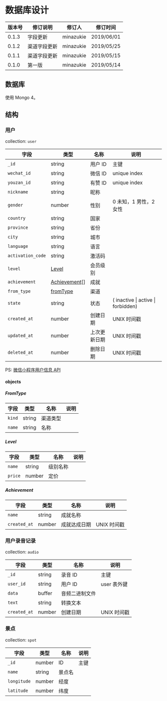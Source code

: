 # 数据库设计

| 版本号 | 修订说明     | 修订人    | 修订时间   |
| ------ | ------------ | --------- | ---------- |
| 0.1.3  | 字段更新 | minazukie | 2019/06/01 |
| 0.1.2  | 渠道字段更新 | minazukie | 2019/05/25 |
| 0.1.1  | 渠道字段更新 | minazukie | 2019/05/15 |
| 0.1.0  | 第一版       | minazukie | 2019/05/14 |

## 数据库

使用 Mongo 4。

## 结构

### 用户

collection: `user`

| 字段              | 类型                          | 名称         | 说明                               |
| ----------------- | ----------------------------- | ------------ | ---------------------------------- |
| `_id`             | string                        | 用户 ID      | 主键                               |
| `wechat_id`       | string                        | 微信 ID      | unique index                       |
| `youzan_id`       | string                        | 有赞 ID      | unique index                       |
| `nickname`        | string                        | 昵称         |                                    |
| `gender`          | number                        | 性别         | 0 未知，1 男性，2 女性             |
| `country`         | string                        | 国家         |                                    |
| `province`        | string                        | 省份         |                                    |
| `city`            | string                        | 城市         |                                    |
| `language`        | string                        | 语言         |                                    |
| `activation_code` | string                        | 激活码       |                                    |
| `level`           | [Level](#level)               | 会员级别     |                                    |
| `achievement`     | [Achievement](#achievement)[] | 成就         |                                    |
| `from_type`       | [fromType](#fromType)         | 渠道         |                                    |
| `state`           | string                        | 状态         | ( inactive \| active \| forbidden) |
| `created_at`      | number                        | 创建日期     | UNIX 时间戳                        |
| `updated_at`      | number                        | 上次更新日期 | UNIX 时间戳                        |
| `deleted_at`      | number                        | 删除日期     | UNIX 时间戳                        |

PS: [微信小程序用户信息 API](https://developers.weixin.qq.com/miniprogram/dev/api/UserInfo.html)

#### objects

##### FromType

| 字段   | 类型   | 名称     | 说明 |
| ------ | ------ | -------- | ---- |
| `kind` | string | 渠道类型 |      |
| `name` | string | 名称     |      |

##### Level

| 字段    | 类型   | 名称     | 说明 |
| ------- | ------ | -------- | ---- |
| `name`  | string | 级别名称 |      |
| `price` | number | 定价     |      |

##### Achievement

| 字段         | 类型   | 名称         | 说明        |
| ------------ | ------ | ------------ | ----------- |
| `name`       | string | 成就名称     |             |
| `created_at` | number | 成就达成日期 | UNIX 时间戳 |

### 用户录音记录

collection: `audio`

| 字段         | 类型   | 名称           | 说明        |
| ------------ | ------ | -------------- | ----------- |
| `_id`        | string | 录音 ID        | 主键        |
| `user_id`    | string | 用户 ID        | user 表外键 |
| `data`       | buffer | 音频二进制文件 |             |
| `text`       | string | 转换文本       |             |
| `created_at` | number | 创建日期       | UNIX 时间戳 |

### 景点

collection: `spot`

| 字段        | 类型   | 名称   | 说明 |
| ----------- | ------ | ------ | ---- |
| `_id`       | number | ID     | 主键 |
| `name`      | string | 景点名 |      |
| `longitude` | number | 经度   |      |
| `latitude`  | number | 纬度   |      |
